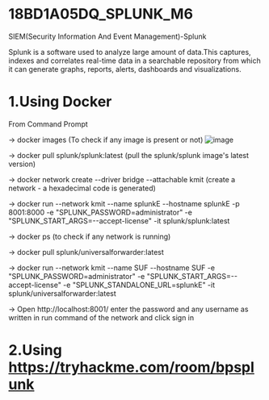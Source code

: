 # 18BD1A05DQ_SPLUNK_M6
SIEM(Security Information And Event Management)-Splunk


Splunk is a software used to analyze large amount of data.This captures, indexes and correlates real-time data in a searchable repository from which it can generate graphs, reports, alerts, dashboards and visualizations.

# 1.Using Docker
From Command Prompt

 -> docker images
(To check if any image is present or not)
![image](https://user-images.githubusercontent.com/72086151/124495655-01ed4980-ddd6-11eb-95aa-84b1e9222a82.png)

 -> docker pull splunk/splunk:latest
(pull the splunk/splunk image's latest version)

 -> docker network create --driver bridge --attachable kmit
(create a network - a hexadecimal code is generated)

 -> docker run --network kmit --name splunkE --hostname splunkE -p 8001:8000 -e "SPLUNK_PASSWORD=administrator" -e "SPLUNK_START_ARGS=--accept-license" -it splunk/splunk:latest

 -> docker ps
(to check if any network is running)

 -> docker pull splunk/universalforwarder:latest

 -> docker run --network kmit --name SUF --hostname SUF -e "SPLUNK_PASSWORD=administrator" -e "SPLUNK_START_ARGS=--accept-license" -e "SPLUNK_STANDALONE_URL=splunkE" -it splunk/universalforwarder:latest

 -> Open http://localhost:8001/ enter the password and any username as written in run command of the network and click sign in

# 2.Using https://tryhackme.com/room/bpsplunk
